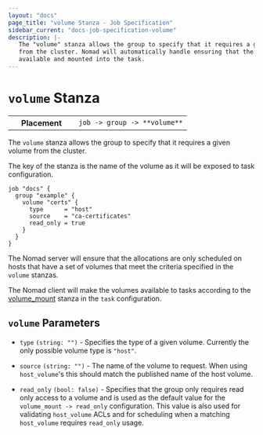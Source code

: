 ```yaml
---
layout: "docs"
page_title: "volume Stanza - Job Specification"
sidebar_current: "docs-job-specification-volume"
description: |-
   The "volume" stanza allows the group to specify that it requires a given volume
   from the cluster. Nomad will automatically handle ensuring that the volume is
   available and mounted into the task.
---
```


# `volume` Stanza

<table class="table table-bordered table-striped">
  <tr>
    <th width="120">Placement</th>
    <td>
      <code>job -> group -> **volume**</code>
    </td>
  </tr>
</table>

The `volume` stanza allows the group to specify that it requires a given volume
from the cluster.

The key of the stanza is the name of the volume as it will be exposed to task
configuration.

```hcl
job "docs" {
  group "example" {
    volume "certs" {
      type      = "host"
      source    = "ca-certificates"
      read_only = true
    }
  }
}
```

The Nomad server will ensure that the allocations are only scheduled on hosts
that have a set of volumes that meet the criteria specified in the `volume`
stanzas.

The Nomad client will make the volumes available to tasks according to the
[volume_mount][volume_mount] stanza in the `task` configuration.

## `volume` Parameters

- `type` `(string: "")` - Specifies the type of a given volume. Currently the
  only possible volume type is `"host"`.

- `source` `(string: "")` - The name of the volume to request. When using
  `host_volume`'s this should match the published name of the host volume.

- `read_only` `(bool: false)` - Specifies that the group only requires read only
  access to a volume and is used as the default value for the `volume_mount ->
  read_only` configuration. This value is also used for validating `host_volume`
  ACLs and for scheduling when a matching `host_volume` requires `read_only`
  usage.

[volume_mount]: /docs/job-specification/volume_mount.html "Nomad volume_mount Job Specification"
